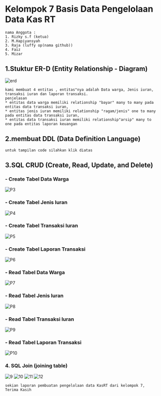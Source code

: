 # Kelompok 7 Basis Data Pengelolaan Data Kas RT

```
nama Anggota :
1. Rizky s.f (ketua)
2. M.Hapiyansyah
3. Raja (luffy op(nama github))
4. Faiz 
5. Mizar

```
## 1.Stuktur ER-D (Entity Relationship - Diagram)

![erd](foto/erd.jpg)

```
kami membuat 4 entitas , entitas"nya adalah Data warga, Jenis iuran, transaksi iuran dan laporan transaksi.
penjelasan
* entitas data warga memiliki relationship "bayar" many to many pada entitas data transaksi iuran,
* entitas jenis iuran memiliki relationship "ragam/jenis" one to many pada entitas data transaksi iuran,
* entitas data transaksi iuran memiliki relationship"arsip" many to one pada entitas laporan keuangan 

```
## 2.membuat DDL (Data Definition Language)

```
untuk tampilan code silahkan klik diatas

```
## 3.SQL CRUD (Create, Read, Update, and Delete)

### - Create Tabel Data Warga

![P3](poto/P3.png)

### - Create Tabel Jenis Iuran

![P4](poto/P4.png)

### - Create Tabel Transaksi Iuran

![P5](poto/P5.png)

### - Create Tabel Laporan Transaksi 

![P6](poto/P6.png)

### - Read Tabel Data Warga 

![P7](poto/P7.png)

### - Read Tabel Jenis Iuran

![P8](poto/P8.png)

### - Read Tabel Transaksi Iuran

![P9](poto/P9.png)

### - Read Tabel Laporan Transaksi

![P10](poto/P10.png)

### 4. SQL Join (joining table)


![9](foto/9.png)
![10](foto/10.png)
![11](foto/11.png)
![12](foto/12.png)

```
sekian laporan pembuatan pengelolaan data KasRT dari kelompok 7, 
Terima Kasih

```
